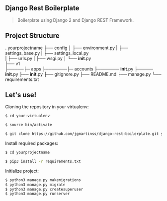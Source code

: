 ## Django Rest Boilerplate

> Boilerplate using Django 2 and Django REST Framework.


## Project Structure

  . yourprojectname
  ├── config
  │  ├── environment.py 
  |  ├── settings_base.py
  |  ├── settings_local.py          
  |  ├── urls.py
  |  ├── wsgi.py
  │  └── __init__.py                
  ├── v1                    
  ├─────├─ apps
  ├───────├─ accounts
  ├─────── __init__.py
  ├───── __init__.py
  ├── __init__.py
  ├── gitignore.py
  ├── README.md
  ├── manage.py
  └── requirements.txt

## Let's use!

Cloning the repository in your virtualenv:

```sh
$ cd your-virtualenv

$ source bin/activate

$ git clone https://github.com/jgmartinss/django-rest-boilerplate.git yourprojectname
```

Install required packages:

```sh
$ cd yourprojectname

$ pip3 install -r requirements.txt
```

Initialize project:
```sh
$ python3 manage.py makemigrations
$ python3 manage.py migrate
$ python3 manage.py createsuperuser
$ python3 manage.py runserver
```

